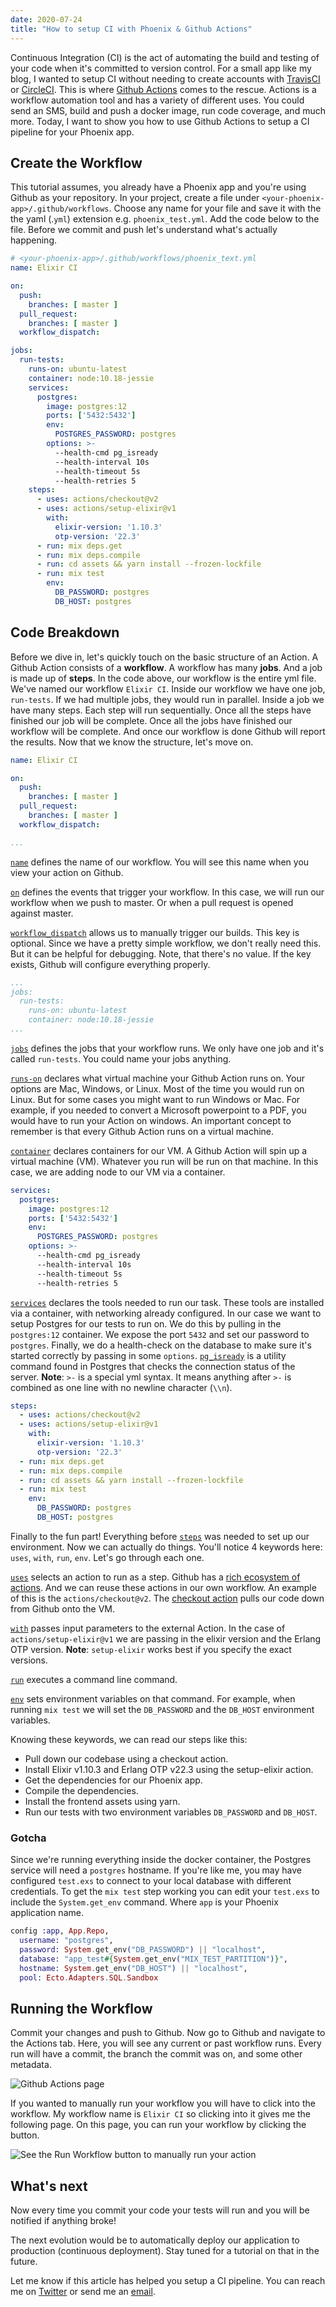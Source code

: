 ```yaml
---
date: 2020-07-24
title: "How to setup CI with Phoenix & Github Actions"
---
```

Continuous Integration (CI) is the act of automating the build and testing of your code when it's committed to version control. For a small app like my blog, I wanted to setup CI without needing to create accounts with [TravisCI](https://travis-ci.org/ "TravisCI") or [CircleCI](https://circleci.com/ "CircleCI"). This is where [Github Actions](https://github.com/features/actions) comes to the rescue. Actions is a workflow automation tool and has a variety of different uses. You could send an SMS, build and push a docker image, run code coverage, and much more. Today, I want to show you how to use Github Actions to setup a CI pipeline for your Phoenix app.

## Create the Workflow

This tutorial assumes, you already have a Phoenix app and you're using Github as your repository. In your project, create a file under `<your-phoenix-app>/.github/workflows`. Choose any name for your file and save it with the the yaml (.`yml`) extension e.g. `phoenix_test.yml`. Add the code below to the file. Before we commit and push let's understand what's actually happening.

```yaml
# <your-phoenix-app>/.github/workflows/phoenix_text.yml
name: Elixir CI

on:
  push:
    branches: [ master ]
  pull_request:
    branches: [ master ]
  workflow_dispatch:

jobs:
  run-tests:
    runs-on: ubuntu-latest
    container: node:10.18-jessie
    services:
      postgres:
        image: postgres:12
        ports: ['5432:5432']
        env:
          POSTGRES_PASSWORD: postgres
        options: >-
          --health-cmd pg_isready
          --health-interval 10s
          --health-timeout 5s
          --health-retries 5
    steps:
      - uses: actions/checkout@v2
      - uses: actions/setup-elixir@v1
        with:
          elixir-version: '1.10.3'
          otp-version: '22.3'
      - run: mix deps.get
      - run: mix deps.compile
      - run: cd assets && yarn install --frozen-lockfile
      - run: mix test
        env:
          DB_PASSWORD: postgres
          DB_HOST: postgres
```

## Code Breakdown

Before we dive in, let's quickly touch on the basic structure of an Action. A Github Action consists of a **workflow**. A workflow has many **jobs**. And a job is made up of **steps**. In the code above, our workflow is the entire yml file. We've named our workflow `Elixir CI`. Inside our workflow we have one job, `run-tests`. If we had multiple jobs, they would run in parallel. Inside a job we have many steps. Each step will run sequentially. Once all the steps have finished our job will be complete. Once all the jobs have finished our workflow will be complete. And once our workflow is done Github will report the results. Now that we know the structure, let's move on.

```yaml
name: Elixir CI

on:
  push:
    branches: [ master ]
  pull_request:
    branches: [ master ]
  workflow_dispatch:

...
```

[`name`](https://docs.github.com/en/actions/reference/workflow-syntax-for-github-actions#name) defines the name of our workflow. You will see this name when you view your action on Github.

[`on`](https://docs.github.com/en/actions/reference/workflow-syntax-for-github-actions#onpushpull_requestpaths) defines the events that trigger your workflow. In this case, we will run our workflow when we push to master. Or when a pull request is opened against master.

[`workflow_dispatch`](https://docs.github.com/en/actions/reference/events-that-trigger-workflows#workflow_dispatch) allows us to manually trigger our builds. This key is optional. Since we have a pretty simple workflow, we don't really need this. But it can be helpful for debugging. Note, that there's no value. If the key exists, Github will configure everything properly.

```yaml
...
jobs:
  run-tests:
    runs-on: ubuntu-latest
    container: node:10.18-jessie
...
```

[`jobs`](https://docs.github.com/en/actions/reference/workflow-syntax-for-github-actions#jobs) defines the jobs that your workflow runs. We only have one job and it's called `run-tests`. You could name your jobs anything.

[`runs-on`](https://docs.github.com/en/actions/reference/workflow-syntax-for-github-actions#jobsjob_idruns-on) declares what virtual machine your Github Action runs on. Your options are Mac, Windows, or Linux. Most of the time you would run on Linux. But for some cases you might want to run Windows or Mac. For example, if you needed to convert a Microsoft powerpoint to a PDF, you would have to run your Action on windows. An important concept to remember is that every Github Action runs on a virtual machine.

[`container`](https://docs.github.com/en/actions/reference/workflow-syntax-for-github-actions#jobsjob_idcontainer) declares containers for our VM. A Github Action will spin up a virtual machine (VM). Whatever you run will be run on that machine. In this case, we are adding node to our VM via a container.

```yaml
services:
  postgres:
    image: postgres:12
    ports: ['5432:5432']
    env:
      POSTGRES_PASSWORD: postgres
    options: >-
      --health-cmd pg_isready
      --health-interval 10s
      --health-timeout 5s
      --health-retries 5
```

[`services`](https://docs.github.com/en/actions/reference/workflow-syntax-for-github-actions#jobsjob_idservices) declares the tools needed to run our task. These tools are installed via a container, with networking already configured. In our case we want to setup Postgres for our tests to run on. We do this by pulling in the `postgres:12` container. We expose the port `5432` and set our password to `postgres`. Finally, we do a health-check on the database to make sure it's started correctly by passing in some `options`. [`pg_isready`](https://www.postgresql.org/docs/current/app-pg-isready.html) is a utility command found in Postgres that checks the connection status of the server. **Note**: `>-` is a special yml syntax. It means anything after `>-` is combined as one line with no newline character (`\\n`).

```yaml
steps:
  - uses: actions/checkout@v2
  - uses: actions/setup-elixir@v1
    with:
      elixir-version: '1.10.3'
      otp-version: '22.3'
  - run: mix deps.get
  - run: mix deps.compile
  - run: cd assets && yarn install --frozen-lockfile
  - run: mix test
    env:
      DB_PASSWORD: postgres
      DB_HOST: postgres
```

Finally to the fun part! Everything before [`steps`](https://docs.github.com/en/actions/reference/workflow-syntax-for-github-actions#jobsjob_idsteps) was needed to set up our environment. Now we can actually do things. You'll notice 4 keywords here: `uses`, `with`, `run`, `env`. Let's go through each one.

[`uses`](https://docs.github.com/en/actions/reference/workflow-syntax-for-github-actions#jobsjob_idstepsuses) selects an action to run as a step. Github has a [rich ecosystem of actions](https://github.com/marketplace?type=actions). And we can reuse these actions in our own workflow. An example of this is the `actions/checkout@v2`. The [checkout action](https://github.com/actions/checkout) pulls our code down from Github onto the VM.

[`with`](https://docs.github.com/en/actions/reference/workflow-syntax-for-github-actions#jobsjob_idstepswith) passes input parameters to the external Action. In the case of `actions/setup-elixir@v1` we are passing in the elixir version and the Erlang OTP version. **Note**: `setup-elixir` works best if you specify the exact versions.

[`run`](https://docs.github.com/en/actions/reference/workflow-syntax-for-github-actions#jobsjob_idstepsrun) executes a command line command.

[`env`](https://docs.github.com/en/actions/reference/workflow-syntax-for-github-actions#jobsjob_idstepsenv) sets environment variables on that command. For example, when running `mix test` we will set the `DB_PASSWORD` and the `DB_HOST` environment variables.

Knowing these keywords, we can read our steps like this:

* Pull down our codebase using a checkout action.
* Install Elixir v1.10.3 and Erlang OTP v22.3 using the setup-elixir action.
* Get the dependencies for our Phoenix app.
* Compile the dependencies.
* Install the frontend assets using yarn.
* Run our tests with two environment variables `DB_PASSWORD` and `DB_HOST`.

### Gotcha

Since we're running everything inside the docker container, the Postgres service will need a `postgres` hostname. If you're like me, you may have configured `test.exs` to connect to your local database with different credentials. To get the `mix test` step working you can edit your `test.exs` to include the `System.get_env` command. Where `app` is your Phoenix application name.

```elixir
config :app, App.Repo,
  username: "postgres",
  password: System.get_env("DB_PASSWORD") || "localhost",
  database: "app_test#{System.get_env("MIX_TEST_PARTITION")}",
  hostname: System.get_env("DB_HOST") || "localhost",
  pool: Ecto.Adapters.SQL.Sandbox
```

## Running the Workflow

Commit your changes and push to Github. Now go to Github and navigate to the Actions tab. Here, you will see any current or past workflow runs. Every run will have a commit, the branch the commit was on, and some other metadata.


![Github Actions page](https://res.cloudinary.com/jonathan-yeong/image/upload/v1596067038/personal-blog/screen-shot-2020-07-19-at-1-58-18-pm_qnr5ah.png)

If you wanted to manually run your workflow you will have to click into the workflow. My workflow name is `Elixir CI` so clicking into it gives me the following page. On this page, you can run your workflow by clicking the button.

![See the Run Workflow button to manually run your action](https://res.cloudinary.com/jonathan-yeong/image/upload/v1596067038/personal-blog/screen-shot-2020-07-19-at-1-58-38-pm_jqm758.png)

## What's next

Now every time you commit your code your tests will run and you will be notified if anything broke!

The next evolution would be to automatically deploy our application to production (continuous deployment). Stay tuned for a tutorial on that in the future.

Let me know if this article has helped you setup a CI pipeline. You can reach me on [Twitter](https://twitter.com/JonoYeonghttps://twitter.com/JonoYeong) or send me an [email](mailto:hello@jonathanyeong.com).